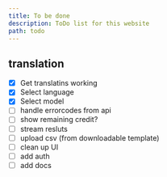 ```yaml
---
title: To be done
description: ToDo list for this website
path: todo
---
```


## translation

- [X] Get translatins working
- [X] Select language
- [X] Select model
- [ ] handle errorcodes from api
- [ ] show remaining credit?
- [ ] stream resluts
- [ ] upload csv (from downloadable template)
- [ ] clean up UI
- [ ] add auth
- [ ] add docs
